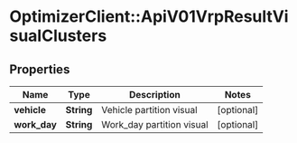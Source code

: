 # OptimizerClient::ApiV01VrpResultVisualClusters

## Properties
Name | Type | Description | Notes
------------ | ------------- | ------------- | -------------
**vehicle** | **String** | Vehicle partition visual | [optional] 
**work_day** | **String** | Work_day partition visual | [optional] 


